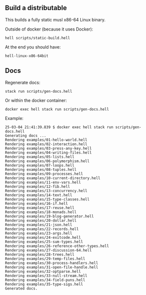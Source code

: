 ## Build a distributable

This builds a fully static musl x86-64 Linux binary.

Outside of docker (because it uses Docker):

    hell scripts/static-build.hell

At the end you should have:

    hell-linux-x86-64bit

## Docs

Regenerate docs:

    stack run scripts/gen-docs.hell

Or within the docker container:

    docker exec hell stack run scripts/gen-docs.hell

Example:

    25-03-04 21:41:39.839 $ docker exec hell stack run scripts/gen-docs.hell
    Generating docs ...
    Rendering examples/01-hello-world.hell
    Rendering examples/02-interaction.hell
    Rendering examples/03-press-any-key.hell
    Rendering examples/04-writing-files.hell
    Rendering examples/05-lists.hell
    Rendering examples/06-polymorphism.hell
    Rendering examples/07-loops.hell
    Rendering examples/08-tuples.hell
    Rendering examples/09-processes.hell
    Rendering examples/10-current-directory.hell
    Rendering examples/11-env-vars.hell
    Rendering examples/12-fib.hell
    Rendering examples/13-concurrency.hell
    Rendering examples/14-text.hell
    Rendering examples/15-type-classes.hell
    Rendering examples/16-if.hell
    Rendering examples/17-reuse.hell
    Rendering examples/18-monads.hell
    Rendering examples/19-blog-generator.hell
    Rendering examples/20-dollar.hell
    Rendering examples/21-json.hell
    Rendering examples/22-records.hell
    Rendering examples/23-args.hell
    Rendering examples/24-exitcode.hell
    Rendering examples/25-sum-types.hell
    Rendering examples/26-reference-other-types.hell
    Rendering examples/27-discussion-64.hell
    Rendering examples/28-trees.hell
    Rendering examples/29-temp-files.hell
    Rendering examples/30-process-handlers.hell
    Rendering examples/31-open-file-handle.hell
    Rendering examples/32-optparse.hell
    Rendering examples/33-null-stream.hell
    Rendering examples/34-field-puns.hell
    Rendering examples/35-type-sigs.hell
    Generated docs.

